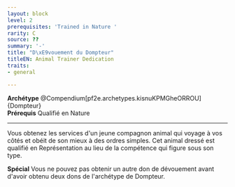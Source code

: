 ```yaml
---
layout: block
level: 2
prerequisites: 'Trained in Nature '
rarity: C
source: ??
summary: '-'
title: "D\xE9vouement du Dompteur"
titleEN: Animal Trainer Dedication
traits:
- general

---
```


<p><span id="ctl00_MainContent_DetailedOutput"><strong>Archétype</strong> @Compendium[pf2e.archetypes.kisnuKPMGheORROU]{Dompteur} <br><strong>Prérequis</strong> Qualifié en Nature<br></span></p>
<hr>
<p>Vous obtenez les services d'un jeune compagnon animal qui voyage à vos côtés et obéit de son mieux à des ordres simples. Cet animal dressé est qualifié en Représentation au lieu de la compétence qui figure sous son type.&nbsp;</p>
<p><strong>Spécial</strong> Vous ne pouvez pas obtenir un autre don de dévouement avant d'avoir obtenu deux dons de l'archétype de Dompteur.&nbsp;&nbsp;</p>
